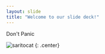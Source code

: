 ```yaml
---
layout: slide
title: "Welcome to our slide deck!"
---
```


Don't Panic

![saritocat](https://octodex.github.com/images/saritocat.png)
{: .center}
